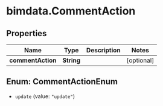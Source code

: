 # bimdata.CommentAction

## Properties
Name | Type | Description | Notes
------------ | ------------- | ------------- | -------------
**commentAction** | **String** |  | [optional] 


<a name="CommentActionEnum"></a>
## Enum: CommentActionEnum


* `update` (value: `"update"`)




